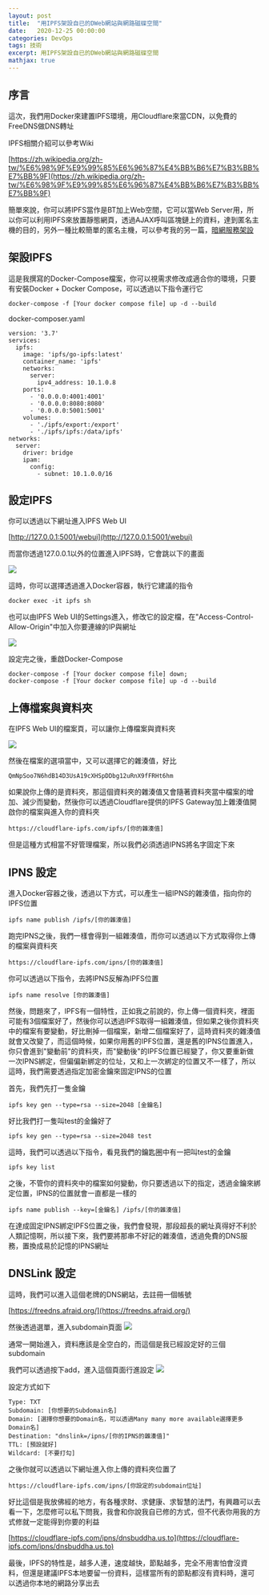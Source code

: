 ```yaml
---
layout: post
title:  "用IPFS架設自已的DWeb網站與網路磁碟空間"
date:   2020-12-25 00:00:00
categories: DevOps
tags: 技術
excerpt: 用IPFS架設自已的DWeb網站與網路磁碟空間
mathjax: true
---
```


## 序言

這次，我們用Docker來建置IPFS環境，用Cloudflare來當CDN，以免費的FreeDNS做DNS轉址

IPFS相關介紹可以參考Wiki

[https://zh.wikipedia.org/zh-tw/%E6%98%9F%E9%99%85%E6%96%87%E4%BB%B6%E7%B3%BB%E7%BB%9F](https://zh.wikipedia.org/zh-tw/%E6%98%9F%E9%99%85%E6%96%87%E4%BB%B6%E7%B3%BB%E7%BB%9F)

簡單來說，你可以將IPFS當作是BT加上Web空間，它可以當Web Server用，所以你可以利用IPFS來放置靜態網頁，透過AJAX呼叫區塊鏈上的資料，達到匿名主機的目的，另外一種比較簡單的匿名主機，可以參考我的另一篇，[暗網服務架設](/blog/2020/06/25/暗網服務架設/)

## 架設IPFS

這是我撰寫的Docker-Compose檔案，你可以視需求修改成適合你的環境，只要有安裝Docker + Docker Compose，可以透過以下指令運行它
```
docker-compose -f [Your docker compose file] up -d --build
```

docker-composer.yaml
```
version: '3.7'
services:
  ipfs: 
    image: 'ipfs/go-ipfs:latest'
    container_name: 'ipfs'
    networks:
      server:
        ipv4_address: 10.1.0.8
    ports:
      - '0.0.0.0:4001:4001'
      - '0.0.0.0:8080:8080'
      - '0.0.0.0:5001:5001'
    volumes:
      - './ipfs/export:/export'
      - './ipfs/ipfs:/data/ipfs'
networks:
  server:
    driver: bridge
    ipam:
      config:
        - subnet: 10.1.0.0/16
```

## 設定IPFS

你可以透過以下網址進入IPFS Web UI

[http://127.0.0.1:5001/webui](http://127.0.0.1:5001/webui)

而當你透過127.0.0.1以外的位置進入IPFS時，它會跳以下的畫面

![](/blog/images/202012252233.png)

這時，你可以選擇透過進入Docker容器，執行它建議的指令
```
docker exec -it ipfs sh
```

也可以由IPFS Web UI的Settings進入，修改它的設定檔，在"Access-Control-Allow-Origin"中加入你要連線的IP與網址

![](/blog/images/202012252234.png)

設定完之後，重啟Docker-Compose
```
docker-compose -f [Your docker compose file] down;
docker-compose -f [Your docker compose file] up -d --build
```

## 上傳檔案與資料夾

在IPFS Web UI的檔案頁，可以讓你上傳檔案與資料夾

![](/blog/images/202012252235.png)

然後在檔案的選項當中，又可以選擇它的雜湊值，好比
```
QmNpSoo7N6hdB14D3UsA19cXHSpDDbg12uRnX9fFRHt6hm
```

如果說你上傳的是資料夾，那這個資料夾的雜湊值又會隨著資料夾當中檔案的增加、減少而變動，然後你可以透過Cloudflare提供的IPFS Gateway加上雜湊值開啟你的檔案與進入你的資料夾
```
https://cloudflare-ipfs.com/ipfs/[你的雜湊值]
```

但是這種方式相當不好管理檔案，所以我們必須透過IPNS將名字固定下來

## IPNS 設定

進入Docker容器之後，透過以下方式，可以產生一組IPNS的雜湊值，指向你的IPFS位置
```
ipfs name publish /ipfs/[你的雜湊值]
```

跑完IPNS之後，我們一樣會得到一組雜湊值，而你可以透過以下方式取得你上傳的檔案與資料夾
```
https://cloudflare-ipfs.com/ipns/[你的雜湊值]
```

你可以透過以下指令，去將IPNS反解為IPFS位置
```
ipfs name resolve [你的雜湊值]
```

然後，問題來了，IPFS有一個特性，正如我之前說的，你上傳一個資料夾，裡面可能有3個檔案好了，然後你可以透過IPFS取得一組雜湊值，但如果之後你資料夾中的檔案有要變動，好比刪掉一個檔案，新增二個檔案好了，這時資料夾的雜湊值就會又改變了，而這個時候，如果你用舊的IPFS位置，還是舊的IPNS位置進入，你只會進到"變動前"的資料夾，而"變動後"的IPFS位置已經變了，你又要重新做一次IPNS綁定，但偏偏新綁定的位址，又和上一次綁定的位置又不一樣了，所以這時，我們需要透過指定加密金鑰來固定IPNS的位置

首先，我們先打一隻金鑰
```
ipfs key gen --type=rsa --size=2048 [金鑰名]
```

好比我們打一隻叫test的金鑰好了
```
ipfs key gen --type=rsa --size=2048 test
```

這時，我們可以透過以下指令，看見我們的鑰匙圈中有一把叫test的金鑰
```
ipfs key list
```

之後，不管你的資料夾中的檔案如何變動，你只要透過以下的指定，透過金鑰來綁定位置，IPNS的位置就會一直都是一樣的
```
ipfs name publish --key=[金鑰名] /ipfs/[你的雜湊值]
```

在達成固定IPNS綁定IPFS位置之後，我們會發現，那段超長的網址真得好不利於人類記憶啊，所以接下來，我們要將那串不好記的雜湊值，透過免費的DNS服務，置換成易於記憶的IPNS網址

## DNSLink 設定

這時，我們可以進入這個老牌的DNS網站，去註冊一個帳號

[https://freedns.afraid.org/](https://freedns.afraid.org/)

然後透過選單，進入subdomain頁面
![](/blog/images/202012252237.png)

通常一開始進入，資料應該是全空白的，而這個是我已經設定好的三個subdomain

我們可以透過按下add，進入這個頁面行進設定
![](/blog/images/202012252238.png)

設定方式如下
```
Type: TXT
Subdomain: [你想要的Subdomain名]
Domain: [選擇你想要的Domain名，可以透過Many many more available選擇更多Domain名]
Destination: "dnslink=/ipns/[你的IPNS的雜湊值]"
TTL: [預設就好]
Wildcard: [不要打勾]
```

之後你就可以透過以下網址進入你上傳的資料夾位置了
```
https://cloudflare-ipfs.com/ipns/[你設定的subdomain位址]
```

好比這個是我放佛經的地方，有各種求財、求健康、求智慧的法門，有興趣可以去看一下，怎麼修可以私下問我，我會和你說我自已修的方式，但不代表你用我的方式修就一定能得到你要的利益

[https://cloudflare-ipfs.com/ipns/dnsbuddha.us.to](https://cloudflare-ipfs.com/ipns/dnsbuddha.us.to)

最後，IPFS的特性是，越多人連，速度越快，節點越多，完全不用害怕會沒資料，但還是建議IPFS本地要留一份資料，這樣當所有的節點都沒有資料時，還可以透過你本地的網路分享出去